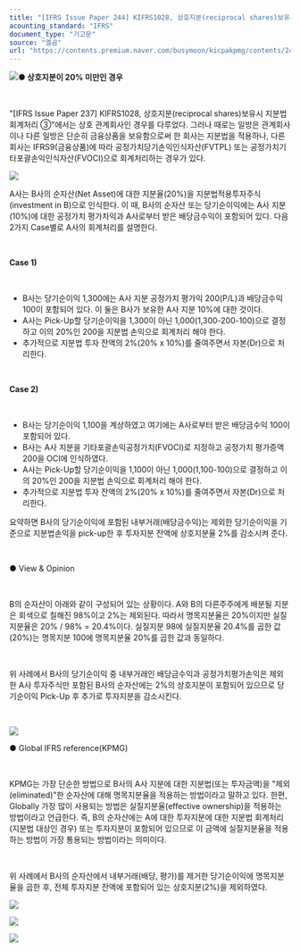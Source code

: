 ```yaml
---
title: "[IFRS Issue Paper 244] KIFRS1028, 상호지분(reciprocal shares)보유시 지분법 회계처리 ④ 상호지분이 20% 미만인 경우"
acounting_standard: "IFRS"
document_type: "기고문"
source: "엘곰"
url: "https://contents.premium.naver.com/busymoon/kicpakpmg/contents/241003105153214qj"
---
```

![](https://n2.news.naver.com/l.gif?type=content)**● 상호지분이 20% 미만인 경우**

​

"\[IFRS Issue Paper 237\] KIFRS1028, 상호지분(reciprocal shares)보유시 지분법 회계처리 ③"에서는 상호 관계회사인 경우를 다루었다. 그러나 때로는 일방은 관계회사이나 다른 일방은 단순히 금융상품을 보유함으로써 한 회사는 지분법을 적용하나, 다른 회사는 IFRS9(금융상품)에 따라 공정가치당기손익인식자산(FVTPL) 또는 공정가치기타포괄손익인식자산(FVOCI)으로 회계처리하는 경우가 있다.

![](https://scs-phinf.pstatic.net/MjAyNDEwMDJfNTgg/MDAxNzI3ODU3ODcxOTQy.yOu_dAz8GrPJc0Y9x__i1hgTKurk0PbheS4eRhz1vU4g.-8qxFYVvqCYKOv20TqBFoJUwS9SnJjDuGid7bDtzMGAg.PNG/image.png?type=w800)

A사는 B사의 순자산(Net Asset)에 대한 지분율(20%)을 지분법적용투자주식(investment in B)으로 인식한다. 이 때, B사의 순자산 또는 당기순이익에는 A사 지분(10%)에 대한 공정가치 평가차익과 A사로부터 받은 배당금수익이 포함되어 있다. 다음 2가지 Case별로 A사의 회계처리를 설명한다.

​

**Case 1)**

​

- B사는 당기순이익 1,300에는 A사 지분 공정가치 평가익 200(P/L)과 배당금수익 100이 포함되어 있다. 이 둘은 B사가 보유한 A사 지분 10%에 대한 것이다.
- A사는 Pick-Up할 당기순이익을 1,300이 아닌 1,000(1,300-200-100)으로 결정하고 이의 20%인 200을 지분법 손익으로 회계처리 해야 한다.
- 추가적으로 지분법 투자 잔액의 2%(20% x 10%)를 줄여주면서 자본(Dr)으로 처리한다.

​

**Case 2)**

​

- B사는 당기순이익 1,100을 계상하였고 여기에는 A사로부터 받은 배당금수익 100이 포함되어 있다.
- B사는 A사 지분을 기타포괄손익공정가치(FVOCI)로 지정하고 공정가치 평가증액 200을 OCI에 인식하였다.
- A사는 Pick-Up할 당기순이익을 1,100이 아닌 1,000(1,100-100)으로 결정하고 이의 20%인 200을 지분법 손익으로 회계처리 해야 한다.
- 추가적으로 지분법 투자 잔액의 2%(20% x 10%)를 줄여주면서 자본(Dr)으로 처리한다.

요약하면 B사의 당기순이익에 포함된 내부거래(배당금수익)는 제외한 당기순이익을 기준으로 지분법손익을 pick-up한 후 투자지분 잔액에 상호지분율 2%를 감소시켜 준다.

​

● View & Opinion

​

B의 순자산이 아래와 같이 구성되어 있는 상황이다. A와 B의 다른주주에게 배분될 지분은 회색으로 칠해진 98%이고 2%는 제외된다. 따라서 명목지분율은 20%이지만 실질지분율은 20% / 98% = 20.4%이다. 실질지분 98에 실질지분율 20.4%를 곱한 값(20%)는 명목지분 100에 명목지분율 20%를 곱한 값과 동일하다.

​

위 사례에서 B사의 당기순이익 중 내부거래인 배당금수익과 공정가치평가손익은 제외한 A사 투자주식만 포함된 B사의 순자산에는 2%의 상호지분이 포함되어 있으므로 당기순이익 Pick-Up 후 추가로 투자지분을 감소시킨다.

​

![](https://scs-phinf.pstatic.net/MjAyNDEwMDNfMTU0/MDAxNzI3OTE2NjY1OTE2.ByAHIuDveeXh6quzc_zhtNTlgrfdjszF3D3pfraYOq4g.uFeV3lqxSOl9aoCJkeimC85m_T1Jz1uh78n-fynbvpUg.PNG/image.png?type=w800)

● Global IFRS reference(KPMG)

​

KPMG는 가장 단순한 방법으로 B사의 A사 지분에 대한 지분법(또는 투자금액)을 "제외(eliminated)"한 순자산에 대해 명목지분율을 적용하는 방법이라고 말하고 있다. 한편, Globally 가장 많이 사용되는 방법은 실질지분율(effective ownership)을 적용하는 방법이라고 언급한다. 즉, B의 순자산에는 A에 대한 투자지분에 대한 지분법 회계처리(지분법 대상인 경우) 또는 투자지분이 포함되어 있으므로 이 금액에 실질지분율을 적용하는 방법이 가장 통용되는 방법이라는 의미이다.

​

위 사례에서 B사의 순자산에서 내부거래(배당, 평가)를 제거한 당기순이익에 명목지분율을 곱한 후, 전체 투자지분 잔액에 포함되어 있는 상호지분(2%)을 제외하였다.

![](https://scs-phinf.pstatic.net/MjAyNDEwMDNfMTY0/MDAxNzI3OTE5NjE2NDA5.9bGGO1TFs6FerwOXKJ14a3c_o5Oz7crMVntgWlm3HT8g.jgYpRHjBr_gyE33IMM8CXEJD7Smy9U5D-JKG0jRbYmog.PNG/image.png?type=w800)

![](https://scs-phinf.pstatic.net/MjAyNDEwMDNfNzAg/MDAxNzI3OTE5NjQ1MTQ4.jIkTLlcp_o_sf4h1UbsDFANNIc1Eur0gQ4wltuAOaUwg._iUu5ftt3fRK8yPvr7BG4H3MPgM5Efc6glGuDje6BE8g.PNG/image.png?type=w800)

![](https://scs-phinf.pstatic.net/MjAyNDEwMDNfMTk1/MDAxNzI3OTE5OTIwMTAw.0YiZZOyEvb3RAd37XzPAlXi86r41FZoExtyTvUT2yoQg.81pEaVhXjMXB3uxlxzLHnSwkigWS959ue1kb0GigDtMg.PNG/image.png?type=w800)

​
